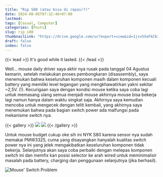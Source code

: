 ```yaml
---
title: "Rip S80 (atau bisa di repair?)"
date: 2024-08-05T07:32:46+07:00
lastmod:
tags: [Casual, Computer]
categories: [Posts]
slug: rip_s80
thumbnailLink: "https://drive.google.com/uc?export=view&id=1jsv5SoFkCbInfg4hTkeWb0JNbphf4XHm"
draft: false
index: false
---
```


{{< lead >}}
It's good while it lasted.
{{< /lead >}}

Well... mouse daily driver saya akhir nya rusak pada tanggal 04 Agustus kemarin, setelah melakukan proses pembongkaran (disassembly), saya menemukan bahwa keseluruhan komponen masih dalam komponen kecuali battery yang memiliki level tegangan yang mengkhawatirkan yakni sekitar ~2,5V. (!). Kecurigaan saya dengan kondisi mouse ketika saya coba lagi untuk memasang ulang semua menjadi mouse akhirnya mouse bisa bekerja lagi namun hanya dalam waktu singkat saja. Akhirnya saya kemudian mencoba untuk mengecek dengan teliti kembali, yang akhirnya saya menemukan bahwa pada bagian switch power ada malfungsi pada mekanisme switch nya.

{{< gallery >}}
  <img src="https://1drv.ms/i/s!AnSkAvS9diTVggfnVOOChyI8WOay?embed=1&width=1080&height=1920" class="grid-w25"/>
  <img src="https://1drv.ms/i/s!AnSkAvS9diTVggg9uw_mB3P1Fc48?embed=1&width=1080&height=1920" class="grid-w25"/>
{{< /gallery >}}

Untuk mouse budget cukup oke sih ini NYK S80 karena sensor nya sudah memakai PMW3325, cuma yang disayangkan hanyalah kualitas switch power nya ini yang jelek mengakibatkan keseluruhan komponen tidak bekerja. Selanjutnya akan saya coba perbaiki dengan melepas komponen switch ini dan memfix kan posisi selector ke arah wired untuk meminimalisir masalah pada battery, charging dan penggunaan selanjutnya (jika berhasil).

![Mouse' Switch Problem](https://1drv.ms/i/s!AnSkAvS9diTVggnj2ZB-bQvw2fML?embed=1&width=660 "Masalah kerusakan mouse disebabkan komponen internal switch yang rusak/aus")